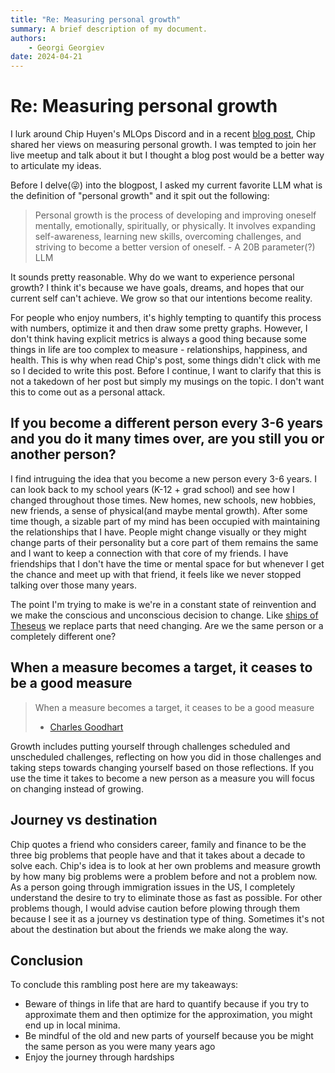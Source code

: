 ```yaml
---
title: "Re: Measuring personal growth"
summary: A brief description of my document.
authors:
    - Georgi Georgiev
date: 2024-04-21
---
```


# Re: Measuring personal growth

I lurk around Chip Huyen's MLOps Discord and in a recent [blog post](https://huyenchip.com/2024/04/17/personal-growth.html), Chip shared her views on measuring personal growth. I was tempted to join her live meetup and talk about it but I thought a blog post would be a better way to articulate my ideas.

Before I delve(😜) <!-- Sidenote: The use of delve here is a reference to the recent memes about how LLMs overuse the word delve because the training set was created by workers in Kenya and Uganda who use the word "delve" a lot more in their English speech. https://www.theguardian.com/technology/2024/apr/16/techscape-ai-gadgest-humane-ai-pin-chatgpt --> into the blogpost, I asked my current favorite LLM what is the definition of "personal growth" and it spit out the following:

> Personal growth is the process of developing and improving oneself mentally, emotionally, spiritually, or physically. It involves expanding self-awareness, learning new skills, overcoming challenges, and striving to become a better version of oneself. - A 20B parameter(?) LLM

It sounds pretty reasonable. Why do we want to experience personal growth? I think it's because we have goals, dreams, and hopes that our current self can't achieve. We grow so that our intentions become reality.

For people who enjoy numbers, it's highly tempting to quantify this process with numbers, optimize it and then draw some pretty graphs. However, I don't think having explicit metrics is always a good thing because some things in life are too complex to measure - relationships, happiness, and health. This is why when read Chip's post, some things didn't click with me so I decided to write this post. Before I continue, I want to clarify that this is not a takedown of her post but simply my musings on the topic. I don't want this to come out as a personal attack. 

## If you become a different person every 3-6 years and you do it many times over, are you still you or another person?

I find intruguing the idea that you become a new person every 3-6 years. I can look back to my school years (K-12 + grad school) and see how I changed throughout those times. New homes, new schools, new hobbies, new friends, a sense of physical(and maybe mental growth). After some time though, a sizable part of my mind has been occupied with maintaining the relationships that I have. People might change visually or they might change parts of their personality but a core part of them remains the same and I want to keep a connection with that core of my friends. I have friendships that I don't have the time or mental space for but whenever I get the chance and meet up with that friend, it feels like we never stopped talking over those many years. 

The point I'm trying to make is we're in a constant state of reinvention and we make the conscious and unconscious decision to change. Like [ships of Theseus](https://en.wikipedia.org/wiki/Ship_of_Theseus) we replace parts that need changing. Are we the same person or a completely different one?

## When a measure becomes a target, it ceases to be a good measure

> When a measure becomes a target, it ceases to be a good measure
> - [Charles Goodhart](https://en.wikipedia.org/wiki/Goodhart's_law)

Growth includes putting yourself through challenges scheduled and unscheduled challenges, reflecting on how you did in those challenges and taking steps towards changing yourself based on those reflections. If you use the time it takes to become a new person as a measure you will focus on changing instead of growing.

## Journey vs destination

Chip quotes a friend who considers career, family and finance to be the three big problems that people have and that it takes about a decade to solve each. Chip's idea is to look at her own problems and measure growth by how many big problems were a problem before and not a problem now. As a person going through immigration issues in the US, I completely understand the desire to try to eliminate those as fast as possible. For other problems though, I would advise caution before plowing through them because I see it as a journey vs destination type of thing. Sometimes it's not about the destination but about the friends we make along the way. 

## Conclusion

To conclude this rambling post here are my takeaways:

- Beware of things in life that are hard to quantify because if you try to approximate them and then optimize for the approximation, you might end up in local minima. 
- Be mindful of the old and new parts of yourself because you be might the same person as you were many years ago
- Enjoy the journey through hardships